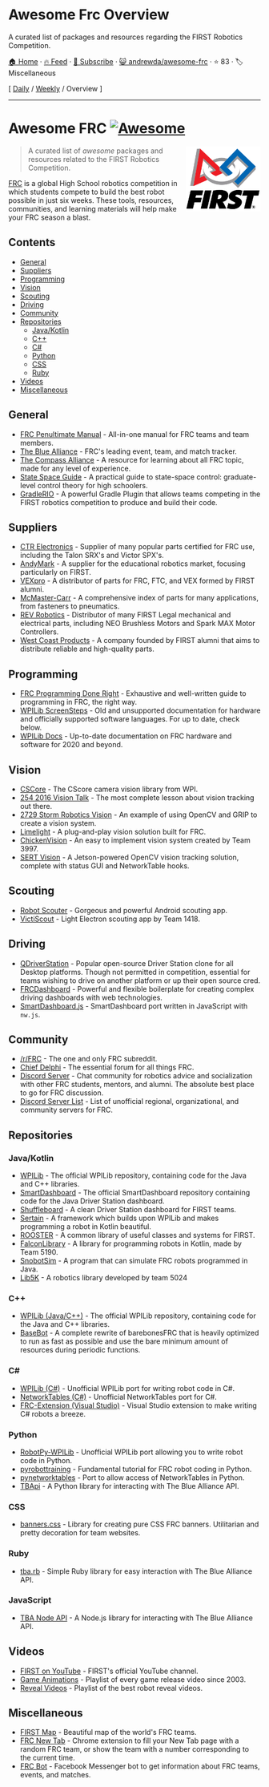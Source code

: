 # Awesome Frc Overview

A curated list of packages and resources regarding the FIRST Robotics Competition.

[🏠 Home](/README.md) · [🔥 Feed](https://www.trackawesomelist.com/andrewda/awesome-frc/rss.xml) · [📮 Subscribe](https://trackawesomelist.us17.list-manage.com/subscribe?u=d2f0117aa829c83a63ec63c2f&id=36a103854c) · [😺 andrewda/awesome-frc](https://github.com/andrewda/awesome-frc) · ⭐ 83 · 🏷️ Miscellaneous

[ [Daily](/content/andrewda/awesome-frc/README.md) / [Weekly](/content/andrewda/awesome-frc/week/README.md) / Overview ]

---

# Awesome FRC [![Awesome](https://awesome.re/badge.svg)](https://awesome.re)

[<img src="https://github.com/andrewda/awesome-frc/raw/master/media/first.svg" align="right" width="150">](https://www.firstinspires.org/robotics/frc)

> A curated list of *awesome* packages and resources related to the FIRST Robotics Competition.

[FRC](https://www.firstinspires.org/robotics/frc) is a global High School robotics competition in which students compete to build the best robot possible in just six weeks. These tools, resources, communities, and learning materials will help make your FRC season a blast.

## Contents

*   [General](#general)
*   [Suppliers](#suppliers)
*   [Programming](#programming)
*   [Vision](#vision)
*   [Scouting](#scouting)
*   [Driving](#driving)
*   [Community](#community)
*   [Repositories](#repositories)
    *   [Java/Kotlin](#javakotlin)
    *   [C++](#c)
    *   [C#](#c-1)
    *   [Python](#python)
    *   [CSS](#css)
    *   [Ruby](#ruby)
*   [Videos](#videos)
*   [Miscellaneous](#miscellaneous)

## General

*   [FRC Penultimate Manual](https://github.com/MC42/FRCPenultimateManual) - All-in-one manual for FRC teams and team members.
*   [The Blue Alliance](https://www.thebluealliance.com/) - FRC's leading event, team, and match tracker.
*   [The Compass Alliance](https://www.thecompassalliance.org/) - A resource for learning about all FRC topic, made for any level of experience.
*   [State Space Guide](https://github.com/calcmogul/state-space-guide) - A practical guide to state-space control: graduate-level control theory for high schoolers.
*   [GradleRIO](https://github.com/wpilibsuite/GradleRIO) - A powerful Gradle Plugin that allows teams competing in the FIRST robotics competition to produce and build their code.

## Suppliers

*   [CTR Electronics](http://www.ctr-electronics.com/) - Supplier of many popular parts certified for FRC use, including the Talon SRX's and Victor SPX's.
*   [AndyMark](https://www.andymark.com/) - A supplier for the educational robotics market, focusing particularly on FIRST.
*   [VEXpro](https://www.vexrobotics.com/vexpro) - A distributor of parts for FRC, FTC, and VEX formed by FIRST alumni.
*   [McMaster-Carr](https://www.mcmaster.com/) - A comprehensive index of parts for many applications, from fasteners to pneumatics.
*   [REV Robotics](http://www.revrobotics.com/) - Distributor of many FIRST Legal mechanical and electrical parts, including NEO Brushless Motors and Spark MAX Motor Controllers.
*   [West Coast Products](http://www.wcproducts.net) - A company founded by FIRST alumni that aims to distribute reliable and high-quality parts.

## Programming

*   [FRC Programming Done Right](http://frc-pdr.readthedocs.io/en/latest/) - Exhaustive and well-written guide to programming in FRC, the right way.
*   [WPILib ScreenSteps](https://wpilib.screenstepslive.com) - Old and unsupported documentation for hardware and officially supported software languages. For up to date, check below.
*   [WPILib Docs](https://docs.wpilib.org/en/latest/) - Up-to-date documentation on FRC hardware and software for 2020 and beyond.

## Vision

*   [CSCore](https://github.com/wpilibsuite/cscore) - The CScore camera vision library from WPI.
*   [254 2016 Vision Talk](https://www.youtube.com/watch?v=rLwOkAJqImo) - The most complete lesson about vision tracking out there.
*   [2729 Storm Robotics Vision](https://github.com/2729StormRobotics/StormCV2017) - An example of using OpenCV and GRIP to create a vision system.
*   [Limelight](https://limelightvision.io/) - A plug-and-play vision solution built for FRC.
*   [ChickenVision](https://github.com/team3997/ChickenVision) - An easy to implement vision system created by Team 3997.
*   [SERT Vision](https://github.com/SouthEugeneRoboticsTeam/vision) - A Jetson-powered OpenCV vision tracking solution, complete with status GUI and NetworkTable hooks.

## Scouting

*   [Robot Scouter](https://github.com/SUPERCILEX/Robot-Scouter) - Gorgeous and powerful Android scouting app.
*   [VictiScout](https://github.com/FRCScout/FRCScout) - Light Electron scouting app by Team 1418.

## Driving

*   [QDriverStation](https://github.com/FRC-Utilities/QDriverStation) - Popular open-source Driver Station clone for all Desktop platforms. Though not permitted in competition, essential for teams wishing to drive on another platform or up their open source cred.
*   [FRCDashboard](https://github.com/FRCDashboard/FRCDashboard) - Powerful and flexible boilerplate for creating complex driving dashboards with web technologies.
*   [SmartDashboard.js](https://github.com/erikuhlmann/SmartDashboard.js) - SmartDashboard port written in JavaScript with `nw.js`.

## Community

*   [/r/FRC](https://www.reddit.com/r/FRC/) - The one and only FRC subreddit.
*   [Chief Delphi](https://www.chiefdelphi.com/forums/portal.php) - The essential forum for all things FRC.
*   [Discord Server](http://discord.gg/frc) - Chat community for robotics advice and socialization with other FRC students, mentors, and alumni. The absolute best place to go for FRC discussion.
*   [Discord Server List](https://docs.google.com/spreadsheets/d/1rm6C_hHhPmiIBZxrQT-xGag2Kv9RTpEdENYSKNYB7iI/edit#gid=1112789586) - List of unofficial regional, organizational, and community servers for FRC.

## Repositories

### Java/Kotlin

*   [WPILib](https://github.com/wpilibsuite/allwpilib) - The official WPILib repository, containing code for the Java and C++ libraries.
*   [SmartDashboard](https://github.com/wpilibsuite/SmartDashboard) - The official SmartDashboard repository containing code for the Java Driver Station dashboard.
*   [Shuffleboard](https://github.com/wpilibsuite/Shuffleboard) - A clean Driver Station dashboard for FIRST teams.
*   [Sertain](https://github.com/SouthEugeneRoboticsTeam/sertain) - A framework which builds upon WPILib and makes programming a robot in Kotlin beautiful.
*   [ROOSTER](https://github.com/flamingchickens1540/ROOSTER) - A common library of useful classes and systems for FIRST.
*   [FalconLibrary](https://github.com/FRC5190/FalconLibrary) - A library for programming robots in Kotlin, made by Team 5190.
*   [SnobotSim](https://github.com/snobotsim/SnobotSim) - A program that can simulate FRC robots programmed in Java.
*   [Lib5K](https://github.com/frc5024/lib5k) - A robotics library developed by team 5024

### C++

*   [WPILib (Java/C++)](https://github.com/wpilibsuite/allwpilib) - The official WPILib repository, containing code for the Java and C++ libraries.
*   [BaseBot](https://github.com/frc5024/basebot) - A complete rewrite of barebonesFRC that is heavily optimized to run as fast as possible and use the bare minimum amount of resources during periodic functions.

### C\#

*   [WPILib (C#)](https://github.com/robotdotnet/WPILib) - Unofficial WPILib port for writing robot code in C#.
*   [NetworkTables (C#)](https://github.com/robotdotnet/NetworkTables) - Unofficial NetworkTables port for C#.
*   [FRC-Extension (Visual Studio)](https://github.com/robotdotnet/FRC-Extension) - Visual Studio extension to make writing C# robots a breeze.

### Python

*   [RobotPy-WPILib](https://github.com/robotpy/robotpy-wpilib) - Unofficial WPILib port allowing you to write robot code in Python.
*   [pyrobottraining](https://github.com/robotpy/pyrobottraining) - Fundamental tutorial for FRC robot coding in Python.
*   [pynetworktables](https://github.com/robotpy/pynetworktables) - Port to allow access of NetworkTables in Python.
*   [TBApi](https://github.com/PlasmaRobotics2403/TBApi) - A Python library for interacting with The Blue Alliance API.

### CSS

*   [banners.css](https://github.com/ErikBoesen/banners.css) - Library for creating pure CSS FRC banners. Utilitarian and pretty decoration for team websites.

### Ruby

*   [tba.rb](https://github.com/frc1418/tba.rb) - Simple Ruby library for easy interaction with The Blue Alliance API.

### JavaScript

*   [TBA Node API](https://github.com/Team2537/tba-api-node) - A Node.js library for interacting with The Blue Alliance API.

## Videos

*   [FIRST on YouTube](https://www.youtube.com/user/FIRSTWorldTube) - FIRST's official YouTube channel.
*   [Game Animations](https://www.youtube.com/watch?v=uYNu9cQac1o\&list=PLOPIDgAYFKaQmz6aznEMAbewtqqT7FCqY) - Playlist of every game release video since 2003.
*   [Reveal Videos](https://www.youtube.com/watch?v=2zu1EzyKRRE\&list=PLocx3vY5mUKNSVfiI1kEjZ9AXtMu1N7-B) - Playlist of the best robot reveal videos.

## Miscellaneous

*   [FIRST Map](https://firstmap.github.io) - Beautiful map of the world's FRC teams.
*   [FRC New Tab](https://chrome.google.com/webstore/detail/frc-new-tab/agmoglelphhinnadfmbfodhkdagibkop) - Chrome extension to fill your New Tab page with a random FRC team, or show the team with a number corresponding to the current time.
*   [FRC Bot](https://github.com/FRC-Bot/FRCBot-ChatBot) - Facebook Messenger bot to get information about FRC teams, events, and matches.

